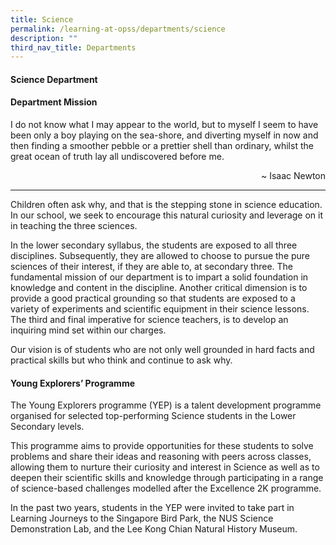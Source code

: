 ```yaml
---
title: Science
permalink: /learning-at-opss/departments/science
description: ""
third_nav_title: Departments
---
```

<h4>Science Department</h4>
<h4>Department Mission</h4>
<p>I&nbsp;do not know what I may appear to the world, but to myself I seem to have been only a boy playing on the sea-shore, and diverting myself in now and then finding a smoother&nbsp;pebble or a prettier shell than ordinary, whilst the great ocean of truth lay all undiscovered before me.&nbsp;</p>
<p style="text-align: right;">~ Isaac Newton</p>
<hr />
<p>Children often ask why, and that is the stepping stone in science education. In our school, we seek to encourage this natural curiosity and leverage on it in teaching the three sciences.</p>
<p>In the lower secondary syllabus, the students are exposed to all three disciplines. Subsequently, they are allowed to choose to pursue the pure sciences of their interest, if they are able to, at secondary three. The fundamental mission of our department is to impart a solid foundation in knowledge and content in the discipline. Another critical dimension is to provide a good practical grounding so that students are exposed to a variety of experiments and scientific equipment in their science lessons. The third and final imperative for science teachers, is to develop an inquiring mind set within our charges.</p>
<p>Our vision is of students who are not only well grounded in hard facts and practical skills but who think and continue to ask why.&nbsp;</p>
<h4>Young Explorers&rsquo; Programme</h4>
<p>The Young Explorers programme (YEP) is a talent development programme organised for selected top-performing Science students in the Lower Secondary levels.&nbsp;</p>
<p>This programme aims to provide opportunities for these students to solve problems and share their ideas and reasoning with peers across classes, allowing them to nurture their curiosity and interest in Science as well as to deepen their scientific skills and knowledge through participating in a range of science-based challenges modelled after the Excellence 2K programme.&nbsp;</p>
<p>In the past two years, students in the YEP were invited to take part in Learning Journeys to the Singapore Bird Park, the NUS Science Demonstration Lab, and the Lee Kong Chian Natural History Museum.</p>
